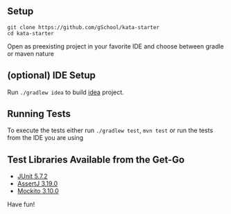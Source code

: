 ## Setup

    git clone https://github.com/gSchool/kata-starter
    cd kata-starter

Open as preexisting project in your favorite IDE and choose between gradle or maven nature

## (optional) IDE Setup

Run `./gradlew idea` to build [idea](https://www.jetbrains.com/idea) project.

## Running Tests

To execute the tests either run `./gradlew test`, `mvn test` or run the tests from the IDE you are using

## Test Libraries Available from the Get-Go
- [JUnit 5.7.2](https://junit.org/junit5/docs/snapshot/release-notes/#release-notes-5.7.2)
- [AssertJ 3.19.0](https://assertj.github.io/doc/#assertj-core-3-19-0-release-notes)
- [Mockito 3.10.0](https://github.com/mockito/mockito/releases)

Have fun!
